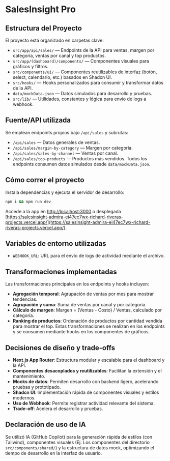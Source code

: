 # SalesInsight Pro

## Estructura del Proyecto
El proyecto está organizado en carpetas clave:
- `src/app/api/sales/` — Endpoints de la API para ventas, margen por categoría, ventas por canal y top productos.
- `src/app/(dashboard)/components/` — Componentes visuales para gráficos y filtros.
- `src/components/ui/` — Componentes reutilizables de interfaz (botón, select, calendario, etc.) basados en Shadcn UI.
- `src/hooks/` — Hooks personalizados para consumir y transformar datos de la API.
- `data/mockData.json` — Datos simulados para desarrollo y pruebas.
- `src/lib/` — Utilidades, constantes y lógica para envío de logs a webhook.

## Fuente/API utilizada
Se emplean endpoints propios bajo `/api/sales` y subrutas:
- `/api/sales` — Datos generales de ventas.
- `/api/sales/margin-by-category` — Margen por categoría.
- `/api/sales/sales-by-channel` — Ventas por canal.
- `/api/sales/top-products` — Productos más vendidos.
Todos los endpoints consumen datos simulados desde `data/mockData.json`.

## Cómo correr el proyecto
Instala dependencias y ejecuta el servidor de desarrollo:
```bash
npm i && npm run dev
```
Accede a la app en [http://localhost:3000](http://localhost:3000) o desplegada [https://salesinsight-admira-ei47ec7wx-richard-riveras-projects.vercel.app/](https://salesinsight-admira-ei47ec7wx-richard-riveras-projects.vercel.app/).

## Variables de entorno utilizadas
- `WEBHOOK_URL`: URL para el envío de logs de actividad mediante el archivo.

## Transformaciones implementadas
Las transformaciones principales en los endpoints y hooks incluyen:
- **Agregación temporal**: Agrupación de ventas por mes para mostrar tendencias.
- **Agrupación y suma**: Suma de ventas por canal y por categoría.
- **Cálculo de margen**: Margen = (Ventas - Costo) / Ventas, calculado por categoría.
- **Ranking de productos**: Ordenación de productos por cantidad vendida para mostrar el top.
Estas transformaciones se realizan en los endpoints y se consumen mediante hooks en los componentes de gráficos.

## Decisiones de diseño y trade-offs
- **Next.js App Router**: Estructura modular y escalable para el dashboard y la API.
- **Componentes desacoplados y reutilizables**: Facilitan la extensión y el mantenimiento.
- **Mocks de datos**: Permiten desarrollo con backend ligero, acelerando pruebas y prototipado.
- **Shadcn UI**: Implementación rápida de componentes visuales y estilos modernos.
- **Uso de Webhook**: Permite registrar actividad relevante del sistema.
- **Trade-off**: Acelera el desarrollo y pruebas.

## Declaración de uso de IA
Se utilizó IA (GitHub Copilot) para la generación rápida de estilos (con Tailwind), componentes visuales (Ej. Los componentes del directorio `src/components/shared/`) y la estructura de datos mock, optimizando el tiempo de desarrollo en la interfaz de usuario.
